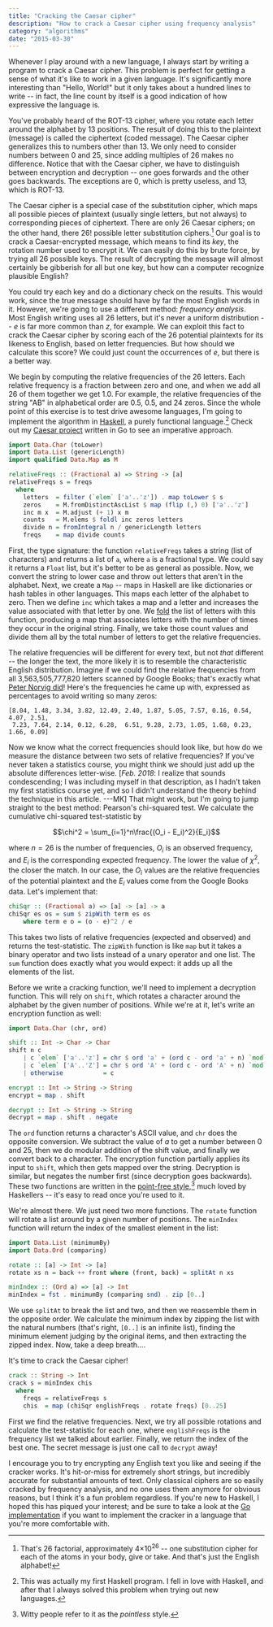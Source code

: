```yaml
---
title: "Cracking the Caesar cipher"
description: "How to crack a Caesar cipher using frequency analysis"
category: "algorithms"
date: "2015-03-30"
---
```


Whenever I play around with a new language, I always start by writing a program to crack a Caesar cipher. This problem is perfect for getting a sense of what it's like to work in a given language. It's significantly more interesting than "Hello, World!" but it only takes about a hundred lines to write -- in fact, the line count by itself is a good indication of how expressive the language is.

<!--more-->

You've probably heard of the ROT-13 cipher, where you rotate each letter around the alphabet by 13 positions. The result of doing this to the plaintext (message) is called the ciphertext (coded message). The Caesar cipher generalizes this to numbers other than 13. We only need to consider numbers between 0 and 25, since adding multiples of 26 makes no difference. Notice that with the Caesar cipher, we have to distinguish between encryption and decryption -- one goes forwards and the other goes backwards. The exceptions are 0, which is pretty useless, and 13, which is ROT-13.

The Caesar cipher is a special case of the substitution cipher, which maps all possible pieces of plaintext (usually single letters, but not always) to corresponding pieces of ciphertext. There are only 26 Caesar ciphers; on the other hand, there 26! possible letter substitution ciphers.[^1] Our goal is to crack a Caesar-encrypted message, which means to find its _key_, the rotation number used to encrypt it. We can easily do this by brute force, by trying all 26 possible keys. The result of decrypting the message will almost certainly be gibberish for all but one key, but how can a computer recognize plausible English?

You could try each key and do a dictionary check on the results. This would work, since the true message should have by far the most English words in it. However, we're going to use a different method: _frequency analysis_. Most English writing uses all 26 letters, but it's never a uniform distribution -- _e_ is far more common than _z_, for example. We can exploit this fact to crack the Caesar cipher by scoring each of the 26 potential plaintexts for its likeness to English, based on letter frequencies. But how should we calculate this score? We could just count the occurrences of _e_, but there is a better way.

We begin by computing the relative frequencies of the 26 letters. Each relative frequency is a fraction between zero and one, and when we add all 26 of them together we get 1.0. For example, the relative frequencies of the string "AB" in alphabetical order are 0.5, 0.5, and 24 zeros. Since the whole point of this exercise is to test drive awesome languages, I'm going to implement the algorithm in [Haskell][hs], a purely functional language.[^2] Check out my [Caesar project][go] written in Go to see an imperative approach.

```haskell
import Data.Char (toLower)
import Data.List (genericLength)
import qualified Data.Map as M

relativeFreqs :: (Fractional a) => String -> [a]
relativeFreqs s = freqs
  where
    letters  = filter (`elem` ['a'..'z']) . map toLower $ s
    zeros    = M.fromDistinctAscList $ map (flip (,) 0) ['a'..'z']
    inc m x  = M.adjust (+ 1) x m
    counts   = M.elems $ foldl inc zeros letters
    divide n = fromIntegral n / genericLength letters
    freqs    = map divide counts
```

First, the type signature: the function `relativeFreqs` takes a string (list of characters) and returns a list of `a`, where `a` is a fractional type. We could say it returns a `Float` list, but it's better to be as general as possible. Now, we convert the string to lower case and throw out letters that aren't in the alphabet. Next, we create a `Map` -- maps in Haskell are like dictionaries or hash tables in other languages. This maps each letter of the alphabet to zero. Then we define `inc` which takes a map and a letter and increases the value associated with that letter by one. We [fold][] the list of letters with this function, producing a map that associates letters with the number of times they occur in the original string. Finally, we take those count values and divide them all by the total number of letters to get the relative frequencies.

The relative frequencies will be different for every text, but not _that_ different -- the longer the text, the more likely it is to resemble the characteristic English distribution. Imagine if we could find the relative frequencies from all 3,563,505,777,820 letters scanned by Google Books; that's exactly what [Peter Norvig did][freqs]! Here's the frequencies he came up with, expressed as percentages to avoid writing so many zeros:

```
[8.04, 1.48, 3.34, 3.82, 12.49, 2.40, 1.87, 5.05, 7.57, 0.16, 0.54, 4.07, 2.51,
 7.23, 7.64, 2.14, 0.12, 6.28,  6.51, 9.28, 2.73, 1.05, 1.68, 0.23, 1.66, 0.09]
```

Now we know what the correct frequencies should look like, but how do we measure the distance between two sets of relative frequencies? If you've never taken a statistics course, you might think we should just add up the absolute differences letter-wise. [_Feb. 2018_: I realize that sounds condescending; I was including myself in that description, as I hadn't taken my first statistics course yet, and so I didn't understand the theory behind the technique in this article. ---MK] That might work, but I'm going to jump straight to the best method: Pearson's chi-squared test. We calculate the cumulative chi-squared test-statistic by

$$\chi^2 = \sum_{i=1}^n\frac{(O_i - E_i)^2}{E_i}$$

where $n=26$ is the number of frequencies, $O_i$ is an observed frequency, and $E_i$ is the corresponding expected frequency. The lower the value of $\chi^2$, the closer the match. In our case, the $O_i$ values are the relative frequencies of the potential plaintext and the $E_i$ values come from the Google Books data. Let's implement that:

```haskell
chiSqr :: (Fractional a) => [a] -> [a] -> a
chiSqr es os = sum $ zipWith term es os
    where term e o = (o - e)^2 / e
```

This takes two lists of relative frequencies (expected and observed) and returns the test-statistic. The `zipWith` function is like `map` but it takes a binary operator and two lists instead of a unary operator and one list. The `sum` function does exactly what you would expect: it adds up all the elements of the list.

Before we write a cracking function, we'll need to implement a decryption function. This will rely on `shift`, which rotates a character around the alphabet by the given number of positions. While we're at it, let's write an encryption function as well:

```haskell
import Data.Char (chr, ord)

shift :: Int -> Char -> Char
shift n c
    | c `elem` ['a'..'z'] = chr $ ord 'a' + (ord c - ord 'a' + n) `mod` 26
    | c `elem` ['A'..'Z'] = chr $ ord 'A' + (ord c - ord 'A' + n) `mod` 26
    | otherwise           = c

encrypt :: Int -> String -> String
encrypt = map . shift

decrypt :: Int -> String -> String
decrypt = map . shift . negate
```

The `ord` function returns a character's ASCII value, and `chr` does the opposite conversion. We subtract the value of _a_ to get a number between 0 and 25, then we do modular addition of the shift value, and finally we convert back to a character. The encryption function partially applies its input to `shift`, which then gets mapped over the string. Decryption is similar, but negates the number first (since decryption goes backwards). These two functions are written in the [point-free style][pf],[^3] much loved by Haskellers -- it's easy to read once you're used to it.

We're almost there. We just need two more functions. The `rotate` function will rotate a list around by a given number of positions. The `minIndex` function will return the index of the smallest element in the list:

```haskell
import Data.List (minimumBy)
import Data.Ord (comparing)

rotate :: [a] -> Int -> [a]
rotate xs n = back ++ front where (front, back) = splitAt n xs

minIndex :: (Ord a) => [a] -> Int
minIndex = fst . minimumBy (comparing snd) . zip [0..]
```

We use `splitAt` to break the list and two, and then we reassemble them in the opposite order. We calculate the minimum index by zipping the list with the natural numbers (that's right, `[0..]` is an infinite list), finding the minimum element judging by the original items, and then extracting the zipped index. Now, take a deep breath....

It's time to crack the Caesar cipher!

```haskell
crack :: String -> Int
crack s = minIndex chis
  where
    freqs = relativeFreqs s
    chis  = map (chiSqr englishFreqs . rotate freqs) [0..25]
```

First we find the relative frequencies. Next, we try all possible rotations and calculate the test-statistic for each one, where `englishFreqs` is the frequency list we talked about earlier. Finally, we return the index of the best one. The secret message is just one call to `decrypt` away!

I encourage you to try encrypting any English text you like and seeing if the cracker works. It's hit-or-miss for extremely short strings, but incredibly accurate for substantial amounts of text. Only classical ciphers are so easily cracked by frequency analysis, and no one uses them anymore for obvious reasons, but I think it's a fun problem regardless. If you're new to Haskell, I hoped this has piqued your interest; and be sure to take a look at the [Go implementation][go] if you want to implement the cracker in a language that you're more comfortable with.

[^1]: That's 26 factorial, approximately 4×10<sup>26</sup> -- one substitution cipher for each of the atoms in your body, give or take. And that's just the English alphabet!

[^2]: This was actually my first Haskell program. I fell in love with Haskell, and after that I always solved this problem when trying out new languages.

[^3]: Witty people refer to it as the _pointless_ style.

[hs]: https://www.haskell.org/
[go]: https://github.com/mk12/caesar
[fold]: https://wiki.haskell.org/Fold
[freqs]: http://norvig.com/mayzner.html
[pf]: https://wiki.haskell.org/Pointfree
